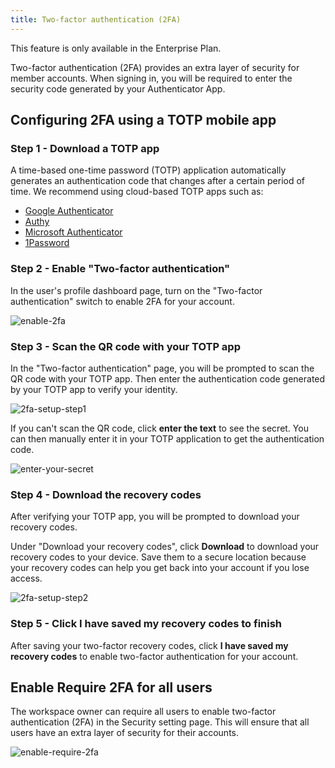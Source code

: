 ```yaml
---
title: Two-factor authentication (2FA)
---
```


<HintBlock type="info">

This feature is only available in the Enterprise Plan.

</HintBlock>

Two-factor authentication (2FA) provides an extra layer of security for member accounts. When signing in, you will be required to enter the security code generated by your Authenticator App.

## Configuring 2FA using a TOTP mobile app

### Step 1 - Download a TOTP app

A time-based one-time password (TOTP) application automatically generates an authentication code that changes after a certain period of time. We recommend using cloud-based TOTP apps such as:

- [Google Authenticator](https://googleauthenticator.net/)
- [Authy](https://authy.com/)
- [Microsoft Authenticator](https://www.microsoft.com/en-us/security/mobile-authenticator-app/)
- [1Password](https://support.1password.com/one-time-passwords/)

### Step 2 - Enable "Two-factor authentication"

In the user's profile dashboard page, turn on the "Two-factor authentication" switch to enable 2FA for your account.

![enable-2fa](/docs/administration/2fa/enable-2fa.webp)

### Step 3 - Scan the QR code with your TOTP app

In the "Two-factor authentication" page, you will be prompted to scan the QR code with your TOTP app. Then enter the authentication code generated by your TOTP app to verify your identity.

![2fa-setup-step1](/docs/administration/2fa/2fa-setup-step1.webp)

If you can't scan the QR code, click **enter the text** to see the secret. You can then manually enter it in your TOTP application to get the authentication code.

![enter-your-secret](/docs/administration/2fa/enter-your-secret.webp)

### Step 4 - Download the recovery codes

After verifying your TOTP app, you will be prompted to download your recovery codes.

Under "Download your recovery codes", click **Download** to download your recovery codes to your device. Save them to a secure location because your recovery codes can help you get back into your account if you lose access.

![2fa-setup-step2](/docs/administration/2fa/2fa-setup-step2.webp)

### Step 5 - Click **I have saved my recovery codes** to finish

After saving your two-factor recovery codes, click **I have saved my recovery codes** to enable two-factor authentication for your account.

## Enable Require 2FA for all users

The workspace owner can require all users to enable two-factor authentication (2FA) in the Security setting page. This will ensure that all users have an extra layer of security for their accounts.

![enable-require-2fa](/docs/administration/2fa/enable-require-2fa.webp)
